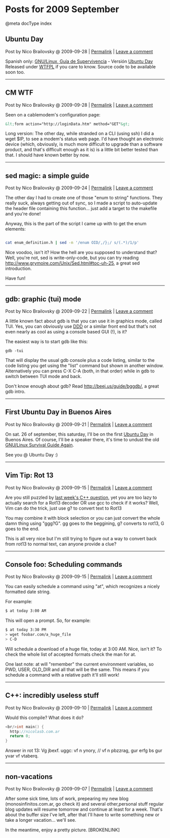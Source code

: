 # Posts for 2009 September

@meta docType index

## Ubuntu Day

Post by Nico Brailovsky @ 2009-09-28 | [Permalink](md_blog/2009/0928_UbuntuDay.md)  | [Leave a comment](https://github.com/nicolasbrailo/nicolasbrailo.github.io/issues/new?title=Comment@md_blog/2009/0928_UbuntuDay.md&body=I%20have%20a%20comment!)

Spanish only: [GNU/Linux, Guía de Supervivencia](https://raw.githubusercontent.com/nicolasbrailo/powerpoint_monkey/master/no_source/linux_survival_guide.pdf) - Versión [Ubuntu Day](md_blog/youfoundadeadlink.md)
Released under [WTFPL](http://en.wikipedia.org/wiki/WTFPL) if you care to know. Source code to be available soon too.





---

## CM WTF

Post by Nico Brailovsky @ 2009-09-28 | [Permalink](md_blog/2009/0928_CMWTF.md)  | [Leave a comment](https://github.com/nicolasbrailo/nicolasbrailo.github.io/issues/new?title=Comment@md_blog/2009/0928_CMWTF.md&body=I%20have%20a%20comment!)

Seen on a cablemodem's configuration page:


```html
&lt;form action="http://loginData.htm" method="GET"&gt;
```

Long version: The other day, while stranded on a CLI (using ssh) I did a wget $IP, to see a modem's status web page. I'd have thought an electronic device (which, obviously, is much more difficult to upgrade than a software product, and that's difficult enough as it is) is a little bit better tested than that. I should have known better by now.





---

## sed magic: a simple guide

Post by Nico Brailovsky @ 2009-09-24 | [Permalink](md_blog/2009/0924_sedmagicasimpleguide.md)  | [Leave a comment](https://github.com/nicolasbrailo/nicolasbrailo.github.io/issues/new?title=Comment@md_blog/2009/0924_sedmagicasimpleguide.md&body=I%20have%20a%20comment!)

The other day I had to create one of those "enum to string" functions. They really suck, always getting out of sync, so I made a script to auto-update the header file containing this function... just add a target to the makefile and you're done!

Anyway, this is the part of the script I came up with to get the enum elements:

```bash

cat enum_definition.h | sed -n '/enum OID/,/};/ s/(.*)/1/p'

```

Nice voodoo, isn't it? How the hell are you supposed to understand that? Well, you're not, sed is write-only-code, but you can try reading <http://www.grymoire.com/Unix/Sed.html#toc-uh-25>, a great sed introduction.

Have fun!





---

## gdb: graphic (tui) mode

Post by Nico Brailovsky @ 2009-09-22 | [Permalink](md_blog/2009/0922_gdbgraphictuimode.md)  | [Leave a comment](https://github.com/nicolasbrailo/nicolasbrailo.github.io/issues/new?title=Comment@md_blog/2009/0922_gdbgraphictuimode.md&body=I%20have%20a%20comment!)

A little known fact about gdb is that you can use it in graphics mode, called TUI. Yes, you can obviously use [DDD](http://www.gnu.org/software/ddd/) or a similar front end but that's not even nearly as cool as using a console based GUI (!), is it?

The easiest way is to start gdb like this:

```
gdb -tui
```

That will display the usual gdb console plus a code listing, similar to the code listing you get using the "list" command but shown in another window. Alternatively you can press C-X C-A (both, in that order) while in gdb to switch between TUI mode and back.

Don't know enough about gdb? Read <http://beej.us/guide/bggdb/>, a great gdb intro.





---

## First Ubuntu Day in Buenos Aires

Post by Nico Brailovsky @ 2009-09-21 | [Permalink](md_blog/2009/0921_FirstUbuntuDayinBuenosAires.md)  | [Leave a comment](https://github.com/nicolasbrailo/nicolasbrailo.github.io/issues/new?title=Comment@md_blog/2009/0921_FirstUbuntuDayinBuenosAires.md&body=I%20have%20a%20comment!)

On sat. 26 of september, this saturday, I'll be on the first [Ubuntu Day](md_blog/youfoundadeadlink.md) in Buenos Aires. Of course, I'll be a speaker there, it's time to undust the old [GNU/Linux Survival Guide Again](https://raw.githubusercontent.com/nicolasbrailo/powerpoint_monkey/master/no_source/linux_survival_guide.pdf).

See you @ Ubuntu Day :)





---

## Vim Tip: Rot 13

Post by Nico Brailovsky @ 2009-09-15 | [Permalink](md_blog/2009/0915_VimTipRot13.md)  | [Leave a comment](https://github.com/nicolasbrailo/nicolasbrailo.github.io/issues/new?title=Comment@md_blog/2009/0915_VimTipRot13.md&body=I%20have%20a%20comment!)

Are you still puzzled by [last week's C++ question](md_blog/2009/0910_Cincrediblyuselessstuff.md), yet you are too lazy to actually search for a Rot13 decoder OR use gcc to check if it works? Well, Vim can do the trick, just use g? to convert text to Rot13

You may combine it with block selection or you can just convert the whole damn thing using "ggg?G". gg goes to the beggining, g? converts to rot13, G goes to the end.

This is all very nice but I'm still trying to figure out a way to convert back from rot13 to normal text, can anyone provide a clue?





---

## Console foo: Scheduling commands

Post by Nico Brailovsky @ 2009-09-15 | [Permalink](md_blog/2009/0915_ConsolefooSchedulingcommands.md)  | [Leave a comment](https://github.com/nicolasbrailo/nicolasbrailo.github.io/issues/new?title=Comment@md_blog/2009/0915_ConsolefooSchedulingcommands.md&body=I%20have%20a%20comment!)

You can easily schedule a command using "at", which recognizes a nicely formatted date string.

For example:

```bash
$ at today 3:00 AM
```

This will open a prompt. So, for example:

```bash
$ at today 3:30 PM
> wget foobar.com/a_huge_file
> C-D
```

Will schedule a download of a huge file, today at 3:00 AM. Nice, isn't it?
To check the whole list of accepted formats check the man for at.

One last note: at will "remember" the current environment variables, so PWD, USER, OLD\_DIR and all that will be the same. This means if you schedule a command with a relative path it'll still work!





---

## C++: incredibly useless stuff

Post by Nico Brailovsky @ 2009-09-10 | [Permalink](md_blog/2009/0910_Cincrediblyuselessstuff.md)  | [Leave a comment](https://github.com/nicolasbrailo/nicolasbrailo.github.io/issues/new?title=Comment@md_blog/2009/0910_Cincrediblyuselessstuff.md&body=I%20have%20a%20comment!)

Would this compile? What does it do?

```c++
<br/>int main() {
  http://nicolasb.com.ar
  return 0;
}
```

Answer in rot 13: Vg jbexf. uggc: vf n ynory, // vf n pbzzrag, gur erfg bs gur yvar vf vtaberq.





---

## non-vacations

Post by Nico Brailovsky @ 2009-09-07 | [Permalink](md_blog/2009/0907_nonvacations.md)  | [Leave a comment](https://github.com/nicolasbrailo/nicolasbrailo.github.io/issues/new?title=Comment@md_blog/2009/0907_nonvacations.md&body=I%20have%20a%20comment!)

After some sick time, lots of work, prepearing my new blog (monosinfinitos.com.ar, go check it) and several other,personal stuff regular blog updates will resume tomorrow and continue at least for a week. That's about the buffer size I've left, after that I'll have to write something new or take a longer vacation... we'll see.

In the meantime, enjoy a pretty picture. [BROKENLINK]



